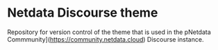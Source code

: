 # Netdata Discourse theme

Repository for version control of the theme that is used in the pNetdata Commmunity](https://community.netdata.cloud) Discourse instance.